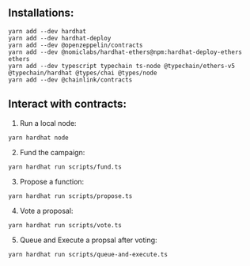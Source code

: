 ## Installations:

```shell
yarn add --dev hardhat
yarn add --dev hardhat-deploy
yarn add --dev @openzeppelin/contracts
yarn add --dev @nomiclabs/hardhat-ethers@npm:hardhat-deploy-ethers ethers
yarn add --dev typescript typechain ts-node @typechain/ethers-v5 @typechain/hardhat @types/chai @types/node
yarn add --dev @chainlink/contracts
```

## Interact with contracts:

1. Run a local node:

```shell
yarn hardhat node
```

2. Fund the campaign:

```shell
yarn hardhat run scripts/fund.ts
```

3. Propose a function:

```shell
yarn hardhat run scripts/propose.ts
```

4. Vote a proposal:

```shell
yarn hardhat run scripts/vote.ts
```

5. Queue and Execute a propsal after voting:

```shell
yarn hardhat run scripts/queue-and-execute.ts
```
